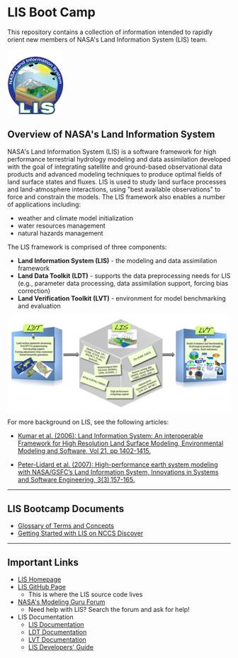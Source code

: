 # LIS Boot Camp

This repository contains a collection of information intended to rapidly orient new members of NASA's Land Information System (LIS) team. <!--just team members or new users altogether?-->

<img src='images/LIS_logo-FINAL.png' width='25%'>

## Overview of NASA's Land Information System

NASA's Land Information System (LIS) is a software framework for high performance terrestrial hydrology modeling and data assimilation developed with the goal of integrating satellite and ground-based observational data products and advanced modeling techniques to produce optimal fields of land surface states and fluxes. LIS is used to study land surface processes and land-atmosphere interactions, using "best available observations" to force and constrain the models. The LIS framework also enables a number of applications including:

* weather and climate model initialization
* water resources management
* natural hazards management

The LIS framework is comprised of three components:

* **Land Information System (LIS)** - the modeling and data assimilation framework
* **Land Data Toolkit (LDT)** - supports the data preprocessing needs for LIS (e.g., parameter data processing, data assimilation support, forcing bias correction)
* **Land Verification Toolkit (LVT)** - environment for model benchmarking and evaluation

<img src='images/LIS-components.png'>

For more background on LIS, see the following articles:

<!-- add links -->
* [Kumar et al. (2006): Land Information System: An interoperable Framework for High Resolution Land Surface Modeling, Environmental Modeling and Software, Vol 21, pp 1402-1415.](http://prhouser.com/houser_files/Kumar2006.pdf)

* [Peter-Lidard et al. (2007): High-performance earth system modeling with NASA/GSFC’s Land Information System, Innovations in Systems and Software Engineering, 3(3),157-165.](http://prhouser.com/houser_files/LIS2007.pdf)

-----

## LIS Bootcamp Documents

* [Glossary of Terms and Concepts](LIS-glossary.md)
* [Getting Started with LIS on NCCS Discover](LIS-on-NCCS-discover.md)

-----

## Important Links

* [LIS Homepage](https://lis.gsfc.nasa.gov/)
* [LIS GitHub Page](https://github.com/NASA-LIS)
    * This is where the LIS source code lives
* [NASA's Modeling Guru Forum](https://modelingguru.nasa.gov/community/atmospheric/lis)
    * Need help with LIS? Search the forum and ask for help!
* LIS Documentation
    * [LIS Documentation](https://lis.gsfc.nasa.gov/documentation/lis)
    * [LDT Documentation](https://lis.gsfc.nasa.gov/documentation/ldt)
    * [LVT Documentation](https://lis.gsfc.nasa.gov/documentation/lvt)
    * [LIS Developers' Guide]()
